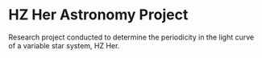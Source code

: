 # HZ Her Astronomy Project
Research project conducted to determine the periodicity in the light curve of a variable star system, HZ Her. 
